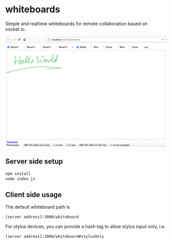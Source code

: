 # whiteboards
Simple and realtime whiteboards for remote collaboration based on socket.io.

![Screenshot](https://raw.githubusercontent.com/junhao12131/whiteboards/master/helloworld.png)

## Server side setup
```
npm install
node index.js
```

## Client side usage

The default whiteboard path is
```
[server address]:3000/whiteboard
```
For stylus devices, you can provide a hash tag to allow stylus input only, i.e. 
```
[server address]:3000/whiteboard#stylusOnly
```
